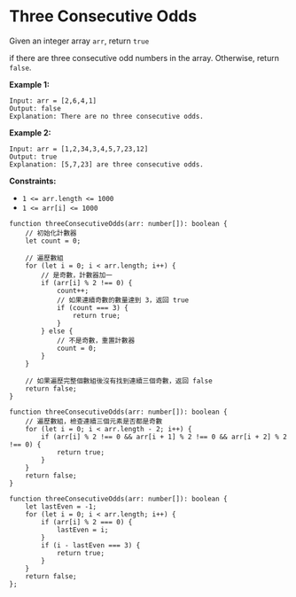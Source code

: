 # Three Consecutive Odds

Given an integer array `arr`, return `true`

if there are three consecutive odd numbers in the array. Otherwise, return `false`.

**Example 1:**

```
Input: arr = [2,6,4,1]
Output: false
Explanation: There are no three consecutive odds.

```

**Example 2:**

```
Input: arr = [1,2,34,3,4,5,7,23,12]
Output: true
Explanation: [5,7,23] are three consecutive odds.

```

**Constraints:**

- `1 <= arr.length <= 1000`
- `1 <= arr[i] <= 1000`

```tsx
function threeConsecutiveOdds(arr: number[]): boolean {
    // 初始化計數器
    let count = 0;
    
    // 遍歷數組
    for (let i = 0; i < arr.length; i++) {
        // 是奇數，計數器加一
        if (arr[i] % 2 !== 0) {
            count++;
            // 如果連續奇數的數量達到 3，返回 true
            if (count === 3) {
                return true;
            }
        } else {
            // 不是奇數，重置計數器
            count = 0;
        }
    }

    // 如果遍歷完整個數組後沒有找到連續三個奇數，返回 false
    return false;
}

```

```tsx
function threeConsecutiveOdds(arr: number[]): boolean {
    // 遍歷數組，檢查連續三個元素是否都是奇數
    for (let i = 0; i < arr.length - 2; i++) {
        if (arr[i] % 2 !== 0 && arr[i + 1] % 2 !== 0 && arr[i + 2] % 2 !== 0) {
            return true;
        }
    }
    return false;
}
```

```tsx
function threeConsecutiveOdds(arr: number[]): boolean {
    let lastEven = -1;
    for (let i = 0; i < arr.length; i++) {
        if (arr[i] % 2 === 0) {
            lastEven = i;
        }
        if (i - lastEven === 3) {
            return true;
        }
    }
    return false;
};
```